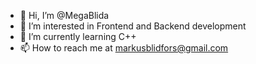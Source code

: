 - 👋 Hi, I’m @MegaBlida
- 👀 I’m interested in Frontend and Backend development
- 🌱 I’m currently learning C++
- 📫 How to reach me at markusblidfors@gmail.com

<!---
MegaBlida/MegaBlida is a ✨ special ✨ repository because its `README.md` (this file) appears on your GitHub profile.
You can click the Preview link to take a look at your changes.
--->
